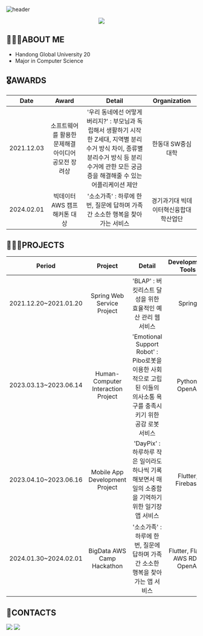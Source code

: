 ![header](https://capsule-render.vercel.app/api?type=waving&color=FF6384&height=300&section=header&text=Yewon%20Kim✨&fontSize=90) 

<div align=center>
	<img class="img" src="https://hits.seeyoufarm.com/api/count/incr/badge.svg?url=https%3A%2F%2Fgithub.com%2Fnoweymik&count_bg=%23F5CCFF&title_bg=%23000000&icon=github.svg&icon_color=%23E7E7E7&title=Github&edge_flat=false" />
</div>
 
## 🙋🏻‍♀️ABOUT ME
- Handong Global University 20 
- Major in Computer Science


<!-- </div>
<div>
 <img src="https://github-readme-stats.vercel.app/api?username=noweymik&show_icons=true&theme=radical&count_private=true&hide_border=true" align="left" style="width: 53%" /> 
 <img src="https://github-readme-stats.vercel.app/api/top-langs/?username=noweymik&exclude_repo=merge_game&layout=compact&theme=radical" style="width: 42%"/> 
</div> -->

## 🎖️AWARDS
	
|**Date**|**Award**|**Detail**|**Organization**|
|:---:|:---:|:---:|:---:|
|2021.12.03|소프트웨어를 활용한 문제해결 아이디어 공모전 장려상|'우리 동네에선 어떻게 버리지?' : 부모님과 독립해서 생활하기 시작한 Z세대, 지역별 분리수거 방식 차이, 종류별 분리수거 방식 등 분리수거에 관한 모든 궁금증을 해결해줄 수 있는 어플리케이션 제안|한동대 SW중심대학|
|2024.02.01|빅데이터 AWS 캠프 해커톤 대상|'소소가족' : 하루에 한 번, 질문에 답하며 가족 간 소소한 행복을 찾아가는 서비스|경기과기대 빅데이터혁신융합대학산업단|


## 👩🏻‍💻PROJECTS
|**Period**|**Project**|**Detail**|**Development Tools**|**Link**|
|:---:|:---:|:---:|:---:|:---:|
|2021.12.20~2021.01.20|Spring Web Service Project|'BLAP' : 버킷리스트 달성을 위한 효율적인 예산 관리 웹 서비스|Spring|[BLAP 웹서비스](https://github.com/noweymik/BLAP)|
|2023.03.13~2023.06.14|Human-Computer Interaction Project|'Emotional Support Robot' : Pibo로봇을 이용한 사회적으로 고립된 이들의 의사소통 욕구를 충족시키기 위한 공감 로봇 서비스|Python, OpenAI|[Emotional Support Robot](https://github.com/noweymik/HCI_PiboRobot)|
|2023.04.10~2023.06.16|Mobile App Development Project|'DayPix' : 하루하루 작은 일이라도 하나씩 기록해보면서 매일의 소중함을 기억하기 위한 일기장 앱 서비스|Flutter, Firebase|[DayPix 앱](https://github.com/noweymik/DayPix)|
|2024.01.30~2024.02.01|BigData AWS Camp Hackathon|'소소가족' : 하루에 한 번, 질문에 답하며 가족 간 소소한 행복을 찾아가는 앱 서비스|Flutter, Flask, AWS RDS, OpenAI|[소소가족 앱](https://github.com/noweymik/soso_family)|

## 💋CONTACTS
<a href="https://www.instagram.com/noweymik._/"><img src="https://img.shields.io/badge/noweymik-E4405F?style=flat-square&logo=Instagram&logoColor=white"/></a> <img src="https://img.shields.io/badge/noweymik01@gmail.com-EA4335?style=flat-square&logo=Gmail&logoColor=white"/>
